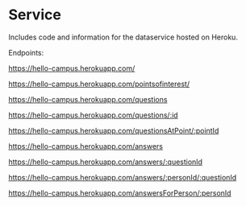 # Service

Includes code and information for the dataservice hosted on Heroku.

Endpoints:

https://hello-campus.herokuapp.com/

https://hello-campus.herokuapp.com/pointsofinterest/

https://hello-campus.herokuapp.com/questions

https://hello-campus.herokuapp.com/questions/:id

https://hello-campus.herokuapp.com/questionsAtPoint/:pointId

https://hello-campus.herokuapp.com/answers

https://hello-campus.herokuapp.com/answers/:questionId

https://hello-campus.herokuapp.com/answers/:personId/:questionId

https://hello-campus.herokuapp.com/answersForPerson/:personId
